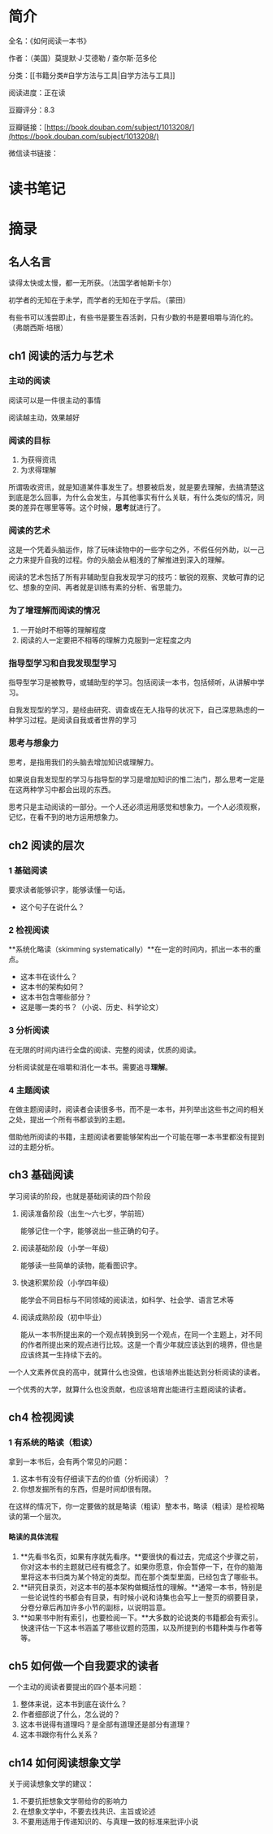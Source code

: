 # 简介

全名：《如何阅读一本书》

作者：（美国）莫提默·J·艾德勒 / 查尔斯·范多伦

分类：[[书籍分类#自学方法与工具|自学方法与工具]]

阅读进度：正在读

豆瓣评分：8.3

豆瓣链接：[https://book.douban.com/subject/1013208/](https://book.douban.com/subject/1013208/)

微信读书链接：

# 读书笔记



# 摘录

## 名人名言

读得太快或太慢，都一无所获。（法国学者帕斯卡尔）

初学者的无知在于未学，而学者的无知在于学后。（蒙田）

有些书可以浅尝即止，有些书是要生吞活剥，只有少数的书是要咀嚼与消化的。（弗朗西斯·培根）

## ch1 阅读的活力与艺术

### 主动的阅读

阅读可以是一件很主动的事情

阅读越主动，效果越好

### 阅读的目标

1. 为获得资讯
2. 为求得理解

所谓吸收资讯，就是知道某件事发生了。想要被启发，就是要去理解，去搞清楚这到底是怎么回事，为什么会发生，与其他事实有什么关联，有什么类似的情况，同类的差异在哪里等等。这个时候，**思考**就进行了。

### 阅读的艺术

这是一个凭着头脑运作，除了玩味读物中的一些字句之外，不假任何外助，以一己之力来提升自我的过程。你的头脑会从粗浅的了解推进到深入的理解。

阅读的艺术包括了所有非辅助型自我发现学习的技巧：敏锐的观察、灵敏可靠的记忆、想象的空间、再者就是训练有素的分析、省思能力。

### 为了增理解而阅读的情况

1. 一开始时不相等的理解程度
2. 阅读的人一定要把不相等的理解力克服到一定程度之内

### 指导型学习和自我发现型学习

指导型学习是被教导，或辅助型的学习。包括阅读一本书，包括倾听，从讲解中学习。

自我发现型的学习，是经由研究、调查或在无人指导的状况下，自己深思熟虑的一种学习过程。是阅读自我或者世界的学习

### 思考与想象力

思考，是指用我们的头脑去增加知识或理解力。

如果说自我发现型的学习与指导型的学习是增加知识的惟二法门，那么思考一定是在这两种学习中都会出现的东西。

思考只是主动阅读的一部分。一个人还必须运用感觉和想象力。一个人必须观察，记忆，在看不到的地方运用想象力。

## ch2 阅读的层次

### 1 基础阅读

要求读者能够识字，能够读懂一句话。

- 这个句子在说什么？

### 2 检视阅读

**系统化略读（skimming systematically）**在一定的时间内，抓出一本书的重点。

- 这本书在谈什么？
- 这本书的架构如何？
- 这本书包含哪些部分？
- 这是哪一类的书？（小说、历史、科学论文）

### 3 分析阅读

在无限的时间内进行全盘的阅读、完整的阅读，优质的阅读。

分析阅读就是在咀嚼和消化一本书。需要追寻**理解**。

### 4 主题阅读

在做主题阅读时，阅读者会读很多书，而不是一本书，并列举出这些书之间的相关之处，提出一个所有书都谈到的主题。

借助他所阅读的书籍，主题阅读者要能够架构出一个可能在哪一本书里都没有提到过的主题分析。

## ch3 基础阅读

学习阅读的阶段，也就是基础阅读的四个阶段

1. 阅读准备阶段（出生～六七岁，学前班）
    
    能够记住一个字，能够说出一些正确的句子。
    
2. 阅读基础阶段（小学一年级）
    
    能够读一些简单的读物，能看图识字。
    
3. 快速积累阶段（小学四年级）
    
    能学会不同目标与不同领域的阅读法，如科学、社会学、语言艺术等
    
4. 阅读成熟阶段（初中毕业）
    
    能从一本书所提出来的一个观点转换到另一个观点，在同一个主题上，对不同的作者所提出来的观点进行比较。这是一个青少年就应该达到的境界，但也是应该终其一生持续下去的。
    

一个人文素养优良的高中，就算什么也没做，也该培养出能达到分析阅读的读者。

一个优秀的大学，就算什么也没贡献，也应该培育出能进行主题阅读的读者。

## ch4 检视阅读

### 1 有系统的略读（粗读）

拿到一本书后，会有两个常见的问题：

1. 这本书有没有仔细读下去的价值（分析阅读）？
2. 你想发掘所有的东西，但是时间却很有限。

在这样的情况下，你一定要做的就是略读（粗读）整本书，略读（粗读）是检视略读的第一个层次。

#### 略读的具体流程

1. **先看书名页，如果有序就先看序。**要很快的看过去，完成这个步骤之前，你对这本书的主题就已经有概念了。如果你愿意，你会暂停一下，在你的脑海里将这本书归类为某个特定的类型。而在那个类型里面，已经包含了哪些书。
2. **研究目录页，对这本书的基本架构做概括性的理解。**通常一本书，特别是一些论说性的书都会有目录，有时候小说和诗集也会写上一整页的纲要目录，分卷分章后再加许多小节的副标，以说明旨意。
3. **如果书中附有索引，也要检阅一下。**大多数的论说类的书籍都会有索引。快速评估一下这本书涵盖了哪些议题的范围，以及所提到的书籍种类与作者等等。

## ch5 如何做一个自我要求的读者

一个主动的阅读者要提出的四个基本问题：

1. 整体来说，这本书到底在谈什么？
2. 作者细部说了什么，怎么说的？
3. 这本书说得有道理吗？是全部有道理还是部分有道理？
4. 这本书跟你有什么关系？

## ch14 如何阅读想象文学

关于阅读想象文学的建议：

1. 不要抗拒想象文学带给你的影响力
2. 在想象文学中，不要去找共识、主旨或论述
3. 不要用适用于传递知识的、与真理一致的标准来批评小说

